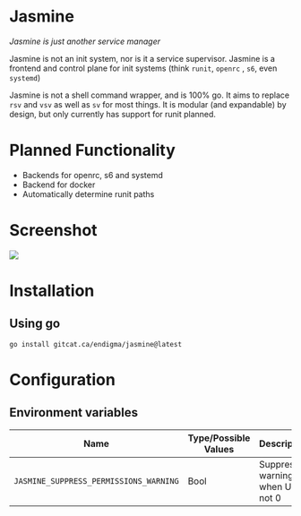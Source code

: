 # Jasmine

_Jasmine is just another service manager_

Jasmine is not an init system, nor is it a service supervisor. Jasmine is a frontend and control plane for init systems (think `runit`, `openrc` , `s6`, even `systemd`)

Jasmine is not a shell command wrapper, and is 100% go. It aims to replace `rsv` and `vsv` as well as `sv` for most things. It is modular (and expandable) by design, but only currently has support for runit planned.

# Planned Functionality
- Backends for openrc, s6 and systemd
- Backend for docker
- Automatically determine runit paths

# Screenshot

![](https://cloudcat.ca/img/caiiy2ti.png)

# Installation

## Using go

`go install gitcat.ca/endigma/jasmine@latest`

# Configuration

## Environment variables

| Name                                   | Type/Possible Values | Description                         |
| -------------------------------------- | -------------------- | ----------------------------------- |
| `JASMINE_SUPPRESS_PERMISSIONS_WARNING` | Bool                 | Suppress warnings when UID is not 0 |
